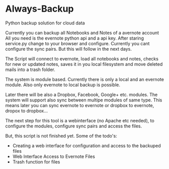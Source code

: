 Always-Backup
==============

Python backup solution for cloud data

Currently you can backup all Notebooks and Notes of a avernote account
All you need is the evernote python api and a api key.
After staring service.py change to your browser and configure.
Currently you cant configure the sync pairs. But this will follow in the next days.

The Script will connect to evernote, load all notebooks and notes,
checks for new or updated notes, saves it in you local filesystem
and move deleted mails into a trash folder.

The system is module based. Currently there is only a local and an evernote module.
Also only evernote to local backup is possible.

Later there will be also a Dropbox, Facebook, Google+ etc. modules. 
The system will support also sync between multipe modules of same type. 
This means later you can sync evernote to evernote or dropbox to evernote, 
dropox to dropbox...

The next step for this tool is a webinterface (no Apache etc needed), to configure
the modules, configure sync pairs and access the files.

But, this script is not finished yet.
Some of the todo's:
 - Creating a web interface for configuration and access to the backuped files
 - Web Interface Access to Evernote Files
 - Trash function for files
